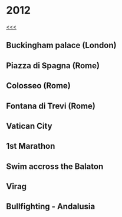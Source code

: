 
2012
======

[<<<](https://github.com/ttltrk/ELSE/blob/master/LL/LifeList.MD)

Buckingham palace (London)
------

Piazza di Spagna (Rome)
------

Colosseo (Rome)
------

Fontana di Trevi (Rome)
------

Vatican City
------

1st Marathon
------

Swim accross the Balaton
------

Virag
------

Bullfighting - Andalusia
------
